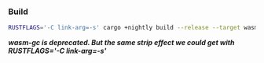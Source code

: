 ### Build

```bash
RUSTFLAGS='-C link-arg=-s' cargo +nightly build --release --target wasm32-unknown-unknown
```

***wasm-gc is deprecated. But the same strip effect we could get with RUSTFLAGS='-C link-arg=-s'***
